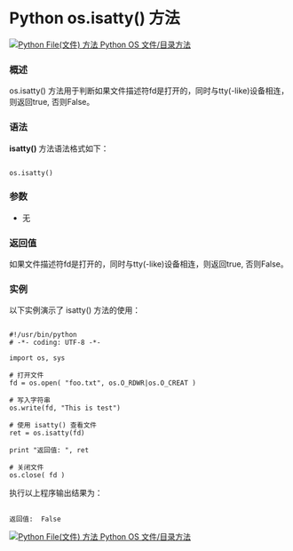 Python os.isatty() 方法
=====================

 [![Python File(文件) 方法](../images/up.gif)
 Python OS 文件/目录方法](os-file-methods.html)


  ### 概述

 os.isatty() 方法用于判断如果文件描述符fd是打开的，同时与tty(-like)设备相连，则返回true, 否则False。

 ### 语法

 **isatty()** 方法语法格式如下：


```

os.isatty()

```

 ### 参数

  * 无
  ### 返回值

 如果文件描述符fd是打开的，同时与tty(-like)设备相连，则返回true, 否则False。

 ### 实例

 以下实例演示了 isatty() 方法的使用：


```

#!/usr/bin/python
# -*- coding: UTF-8 -*-

import os, sys

# 打开文件
fd = os.open( "foo.txt", os.O_RDWR|os.O_CREAT )

# 写入字符串
os.write(fd, "This is test")

# 使用 isatty() 查看文件
ret = os.isatty(fd)

print "返回值: ", ret

# 关闭文件
os.close( fd )

```

 执行以上程序输出结果为：


```

返回值:  False

```

 [![Python File(文件) 方法](../images/up.gif)
 Python OS 文件/目录方法](os-file-methods.html)
